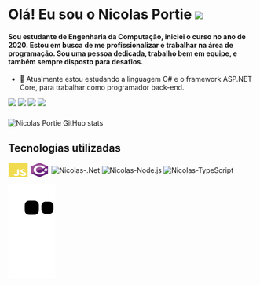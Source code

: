 <h1 align="left">Olá! Eu sou o Nicolas Portie <img src="https://raw.githubusercontent.com/kaueMarques/kaueMarques/master/hi.gif" height="30px"</h1>


#### Sou estudante de Engenharia da Computação, iniciei o curso no ano de 2020. Estou em busca de me profissionalizar e trabalhar na área de programação. Sou uma pessoa dedicada, trabalho bem em equipe, e também sempre disposto para desafios.


- 🌱 Atualmente estou estudando a linguagem C# e o framework ASP.NET Core, para trabalhar como programador back-end.


<div> 
   <a href="https://instagram.com/niickportie" target="_blank"><img src="https://img.shields.io/badge/-Instagram-%23E4405F?style=for-the-badge&logo=instagram&logoColor=white" target="_blank"></a>
  <a href="https://www.linkedin.com/in/nicolasportie/" target="_blank"><img src="https://img.shields.io/badge/-LinkedIn-%230077B5?style=for-the-badge&logo=linkedin&logoColor=white" target="_blank"></a> 
   <a href="https://api.whatsapp.com/send?phone=5518991491635&text=Ol%C3%A1%2C%20venho%20do%20github.%20Gostaria%20de%20falar%20com%20voc%C3%AA!" target="_blank"><img src="https://img.shields.io/badge/WhatsApp-25D366?style=for-the-badge&logo=whatsapp&logoColor=white"_blank"></a>
  <a href = "mailto:nicolasportie@outlook.com" target="_blank"><img src="https://img.shields.io/badge/Microsoft_Outlook-0078D4?style=for-the-badge&logo=microsoft-outlook&logoColor=white"_blank"></a>
</div>

###

  ![Nicolas Portie GitHub stats](https://github-readme-stats.vercel.app/api?username=nicolasportie&show_icons=true&theme=white)


## Tecnologias utilizadas
<div>
  <img align="center" alt="Nicolas-Js" height="30" width="40" src="https://raw.githubusercontent.com/devicons/devicon/master/icons/javascript/javascript-plain.svg">
  <img align="center" alt="Nicolas-Csharp" height="30" width="40" src="https://raw.githubusercontent.com/devicons/devicon/master/icons/csharp/csharp-original.svg">
   <img align="center" alt="Nicolas-.Net" height="30" width="40" src="https://cdn.jsdelivr.net/gh/devicons/devicon/icons/dot-net/dot-net-plain.svg" />
  <img align="center" alt="Nicolas-Node.js" height="30" width="40" src="https://cdn.jsdelivr.net/gh/devicons/devicon/icons/nodejs/nodejs-original.svg" />
 <img align="center" alt="Nicolas-TypeScript" height="30" width="40" src="https://cdn.jsdelivr.net/gh/devicons/devicon/icons/typescript/typescript-original.svg" />
   
  ![Snake animation](https://github.com/rafaballerini/rafaballerini/blob/output/github-contribution-grid-snake.svg)
 
</div>




